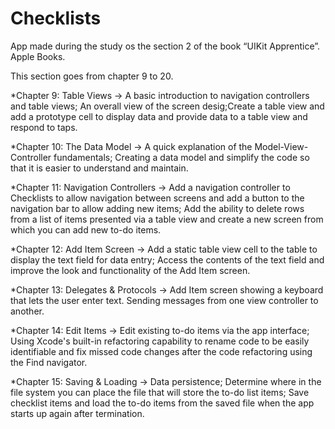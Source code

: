 # Checklists
App made during the study os the section 2 of the book “UIKit Apprentice”. Apple Books.
 
This section goes from chapter 9 to 20.

*Chapter 9: Table Views -> A basic introduction to navigation controllers and table views; An overall view of the screen desig;Create a table view and add a prototype cell to display data and provide data to a table view and respond to taps.

*Chapter 10: The Data Model -> A quick explanation of the Model-View-Controller fundamentals; Creating a data model and simplify the code so that it is easier to understand and maintain.

*Chapter 11: Navigation Controllers -> Add a navigation controller to Checklists to allow navigation between screens and add a button to the navigation bar to allow adding new items; Add the ability to delete rows from a list of items presented via a table view and create a new screen from which you can add new to-do items.

*Chapter 12: Add Item Screen -> Add a static table view cell to the table to display the text field for data entry; Access the contents of the text field and improve the look and functionality of the Add Item screen.

*Chapter 13: Delegates & Protocols -> Add Item screen showing a keyboard that lets the user enter text. Sending messages from one view controller to another.

*Chapter 14: Edit Items -> Edit existing to-do items via the app interface; Using Xcode's built-in refactoring capability to rename code to be easily identifiable and fix missed code changes after the code refactoring using the Find navigator.

*Chapter 15: Saving & Loading -> Data persistence; Determine where in the file system you can place the file that will store the to-do list items; Save checklist items and load the to-do items from the saved file when the app starts up again after termination.

